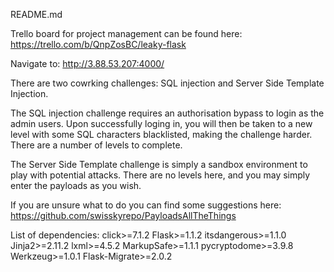 README.md

Trello board for project management can be found here:
https://trello.com/b/QnpZosBC/leaky-flask


Navigate to:
http://3.88.53.207:4000/

There are two cowrking challenges: SQL injection and Server Side Template Injection.

The SQL injection challenge requires an authorisation bypass to login as the admin users. Upon successfully loging in, you will then be taken to a new level with some SQL characters blacklisted, making the challenge harder. There are a number of levels to complete.

The Server Side Template challenge is simply a sandbox environment to play with potential attacks. There are no levels here, and you may simply enter the payloads as you wish.

If you are unsure what to do you can find some suggestions here:
https://github.com/swisskyrepo/PayloadsAllTheThings


List of dependencies:
click>=7.1.2
Flask>=1.1.2
itsdangerous>=1.1.0
Jinja2>=2.11.2
lxml>=4.5.2
MarkupSafe>=1.1.1
pycryptodome>=3.9.8
Werkzeug>=1.0.1
Flask-Migrate>=2.0.2
